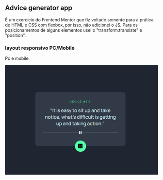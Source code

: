 ## Advice generator app
É um exercício do Frontend Mentor que fiz voltado somente para a prática de HTML e CSS com flexbox, por isso, não adicionei o JS. Para os posicionamentos de alguns elementos usei o "transform:translate" e "position".
### layout responsivo PC/Mobile
Pc e mobile.

<p align="center">
<img src="./src/img/responsivo.gif"  width="600"/>
</p>
